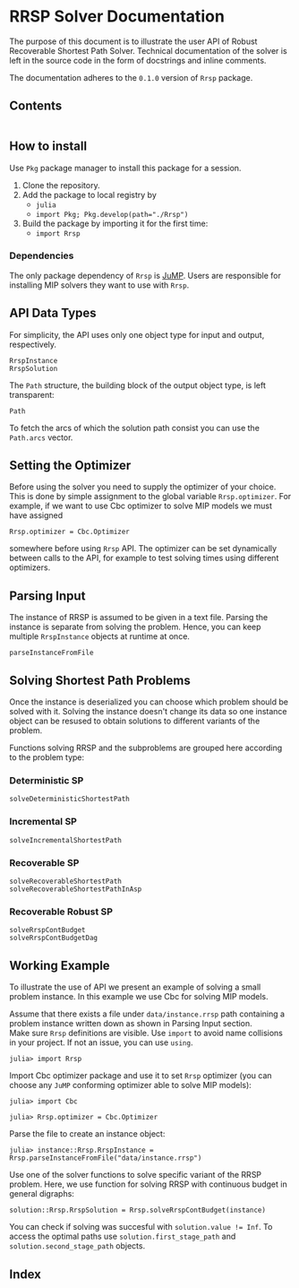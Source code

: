 # RRSP Solver Documentation

The purpose of this document is to illustrate the user API of Robust Recoverable Shortest Path Solver.
Technical documentation of the solver is left in the source code in the form of docstrings and inline comments.

The documentation adheres to the `0.1.0` version of `Rrsp` package.

## Contents
```@contents
```

## How to install
Use `Pkg` package manager to install this package for a session.

1. Clone the repository.
2. Add the package to local registry by
    - `julia`
    - `import Pkg; Pkg.develop(path="./Rrsp")`
3. Build the package by importing it for the first time:
    - `import Rrsp`

### Dependencies
The only package dependency of `Rrsp` is [JuMP](https://jump.dev/JuMP.jl/stable/).
Users are responsible for installing MIP solvers they want to use with `Rrsp`.

## API Data Types
For simplicity, the API uses only one object type for input and output, respectively.
```@docs
RrspInstance
RrspSolution
```

The `Path` structure, the building block of the output object type, is left transparent:
```@docs
Path
```
To fetch the arcs of which the solution path consist you can use the `Path.arcs` vector.

## Setting the Optimizer
Before using the solver you need to supply the optimizer of your choice.
This is done by simple assignment to the global variable `Rrsp.optimizer`.
For example, if we want to use Cbc optimizer to solve MIP models we must have assigned

    Rrsp.optimizer = Cbc.Optimizer

somewhere before using `Rrsp` API.
The optimizer can be set dynamically between calls to the API, for example to test solving times using different optimizers. 

## Parsing Input
The instance of RRSP is assumed to be given in a text file.
Parsing the instance is separate from solving the problem.
Hence, you can keep multiple `RrspInstance` objects at runtime at once.

```@docs
parseInstanceFromFile
```

## Solving Shortest Path Problems
Once the instance is deserialized you can choose which problem should be solved with it.
Solving the instance doesn't change its data so one instance object can be resused
to obtain solutions to different variants of the problem.

Functions solving RRSP and the subproblems are grouped here according to the problem type:

### Deterministic SP
```@docs
solveDeterministicShortestPath
```

### Incremental SP
```@docs
solveIncrementalShortestPath
```

### Recoverable SP
```@docs
solveRecoverableShortestPath
solveRecoverableShortestPathInAsp
```

### Recoverable Robust SP
```@docs
solveRrspContBudget
solveRrspContBudgetDag
```

## Working Example
To illustrate the use of API we present an example of solving a small problem instance. In this example we use Cbc for solving MIP models.

Assume that there exists a file under `data/instance.rrsp` path containing a problem instance written down as shown in Parsing Input section.\
Make sure `Rrsp` definitions are visible. Use `import` to avoid name collisions in your project. If not an issue, you can use `using`.

    julia> import Rrsp

Import Cbc optimizer package and use it to set `Rrsp` optimizer (you can choose any `JuMP` conforming optimizer able to solve MIP models):

    julia> import Cbc

    julia> Rrsp.optimizer = Cbc.Optimizer

Parse the file to create an instance object:

    julia> instance::Rrsp.RrspInstance = Rrsp.parseInstanceFromFile("data/instance.rrsp")

Use one of the solver functions to solve specific variant of the RRSP problem.
Here, we use function for solving RRSP with continuous budget in general digraphs:

    solution::Rrsp.RrspSolution = Rrsp.solveRrspContBudget(instance)

You can check if solving was succesful with `solution.value != Inf`.
To access the optimal paths use `solution.first_stage_path` and `solution.second_stage_path` objects.

## Index
```@index
```
